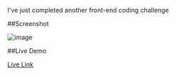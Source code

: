 I've just completed another front-end coding challenge

##Screenshot



![image](https://github.com/user-attachments/assets/bb984655-4b98-4317-801d-f13462699b51)





##Live Demo

[Live Link](https://roobiwebdev.github.io/Day-28-Roobi-Login-Form/)
